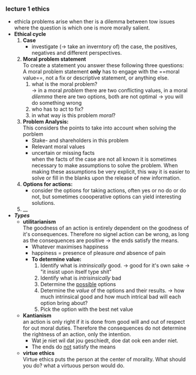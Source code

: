 ### lecture 1 ethics
- ethicla problems arise when ther is a dilemma between tow issues where the question is which one is more morally salient.
- __Ethical cycle__
	1. __Case__
		- investigate (-> take an inverntory of) the case, the positives, negatives and different perspectives.
	2. __Moral problem statement__ <br>To create a statement you answer these following three questions:<br>A moral problem statement __only__ has to engage with the ==moral value==, not a fix or descriptive statement, or anything else.
		1. what is the moral problem? <br>-> in a moral _problem_ there are two conflicting values, in a moral _dilemma_ there are two options, both are not optimal -> you will do something wrong
		2. who has to act to fix?
		3. in what way is this problem _moral_?
	3. __Problem Analysis:__<br> This considers the points to take into account when solving the porblem
		- Stake- and shareholders in this problem
		- Relevant moral values
		- uncertain or missing facts <br> when the facts of the case are not all known it is sometimes necessary to make assumptions to solve the problem. When making these assumptions be very explicit, this way it is easier to solve or fill in the blanks upon the release of new information.
	4. __Options for actions:__
		- consider the options for taking actions, often yes or no do or do not, but sometimes coooperative options can yield interesting solutions.
	5. __
- ___Types___
	- __utilitarianism__ <br>The goodness of an action is entirely dependent on the goodness of it's consequences. Therefore no signel action can be wrong, as long as the consequences are positive -> the ends satisfy the means.
		- Whatever maximises happiness
		- happiness = presence of pleasure _and_ absence of pain
		- __To determine value:__
			1. Identify what is _intrinsically_ good. -> good for it's own sake -> "it insist upon itself type shit"
			2. Identify what is _intrisinsically_ bad
			3. Determine the <u>possible</u> options
			4. Determine the _value_ of the options and their results. -> how much intrinsical good and how much intrical bad will each option bring about?
			5. Pick the option with the best net value
	- __Kantianism__ <br>an action is only right if it is done from good will and out of respect for out moral duties. Therefore the consequences do not determine the rightness of an action, only the intention.
		- Wat je niet wil dat jou geschiedt, doe dat ook een ander niet.
		- The ends do <u>not</u> satisfy the means
	- __virtue ethics__ <br>Virtue ethics puts the person at the center of morality. What should you do? what a virtuous person would do.








